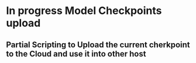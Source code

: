 # In progress Model Checkpoints upload

## Partial Scripting to Upload the current cherkpoint to the Cloud and use it into other host